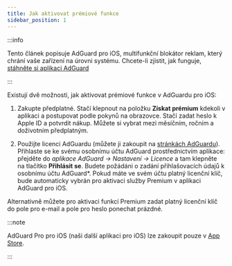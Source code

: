 ```yaml
---
title: Jak aktivovat prémiové funkce
sidebar_position: 1
---
```


:::info

Tento článek popisuje AdGuard pro iOS, multifunkční blokátor reklam, který chrání vaše zařízení na úrovni systému. Chcete-li zjistit, jak funguje, [stáhněte si aplikaci AdGuard](https://adguard.com/download.html?auto=true)

:::

Existují dvě možnosti, jak aktivovat prémiové funkce v AdGuardu pro iOS:

1. Zakupte předplatné. Stačí klepnout na položku **Získat prémium** kdekoli v aplikaci a postupovat podle pokynů na obrazovce. Stačí zadat heslo k Apple ID a potvrdit nákup. Můžete si vybrat mezi měsíčním, ročním a doživotním předplatným.

2. Použijte licenci AdGuardu (můžete ji zakoupit na [stránkách AdGuardu](https://adguard.com/license.html)). Přihlaste se ke svému osobnímu účtu AdGuard prostřednictvím aplikace: přejděte do *aplikace AdGuard → Nastavení → Licence* a tam klepněte na tlačítko **Přihlásit se**. Budete požádáni o zadání přihlašovacích údajů k osobnímu účtu AdGuard*. Pokud máte ve svém účtu platný licenční klíč, bude automaticky vybrán pro aktivaci služby Premium v aplikaci AdGuard pro iOS.

Alternativně můžete pro aktivaci funkcí Premium zadat platný licenční klíč do pole pro e-mail a pole pro heslo ponechat prázdné.

:::note

AdGuard Pro pro iOS (naši další aplikaci pro iOS) lze zakoupit pouze v [App Store](https://apps.apple.com/app/adguard-pro-adblock-privacy/id1126386264).

:::
